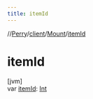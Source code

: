 ```yaml
---
title: itemId
---
```

//[Perry](../../../index.html)/[client](../index.html)/[Mount](index.html)/[itemId](item-id.html)



# itemId



[jvm]\
var [itemId](item-id.html): [Int](https://kotlinlang.org/api/latest/jvm/stdlib/kotlin/-int/index.html)




